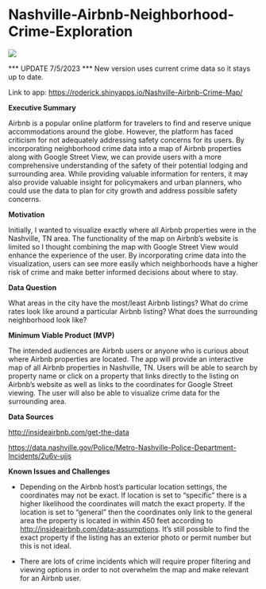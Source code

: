 # Nashville-Airbnb-Neighborhood-Crime-Exploration

![](crime.gif)

*** UPDATE 7/5/2023 ***
New version uses current crime data so it stays up to date.

Link to app: https://roderick.shinyapps.io/Nashville-Airbnb-Crime-Map/

<b>Executive Summary</b>

Airbnb is a popular online platform for travelers to find and reserve unique
accommodations around the globe. However, the platform has faced criticism for not
adequately addressing safety concerns for its users. By incorporating neighborhood
crime data into a map of Airbnb properties along with Google Street View, we can
provide users with a more comprehensive understanding of the safety of their potential
lodging and surrounding area. While providing valuable information for renters, it may
also provide valuable insight for policymakers and urban planners, who could use the
data to plan for city growth and address possible safety concerns.

<b>Motivation</b>

Initially, I wanted to visualize exactly where all Airbnb properties were in the Nashville,
TN area. The functionality of the map on Airbnb’s website is limited so I thought
combining the map with Google Street View would enhance the experience of the user.
By incorporating crime data into the visualization, users can see more easily which
neighborhoods have a higher risk of crime and make better informed decisions about
where to stay.

<b>Data Question</b>

What areas in the city have the most/least Airbnb listings? What do crime rates look like
around a particular Airbnb listing? What does the surrounding neighborhood look like?

<b>Minimum Viable Product (MVP)</b>

The intended audiences are Airbnb users or anyone who is curious about where Airbnb
properties are located. The app will provide an interactive map of all Airbnb properties
in Nashville, TN. Users will be able to search by property name or click on a property
that links directly to the listing on Airbnb’s website as well as links to the coordinates for
Google Street viewing. The user will also be able to visualize crime data for the
surrounding area.

<b>Data Sources</b>

http://insideairbnb.com/get-the-data

https://data.nashville.gov/Police/Metro-Nashville-Police-Department-Incidents/2u6v-ujjs 

<b>Known Issues and Challenges</b>

- Depending on the Airbnb host’s particular location settings, the coordinates may
not be exact. If location is set to “specific” there is a higher likelihood the
coordinates will match the exact property. If the location is set to “general” then
the coordinates only link to the general area the property is located in within 450 feet 
according to http://insideairbnb.com/data-assumptions. It’s still possible to find the exact 
property if the listing has an exterior photo or permit number but this is not ideal.

- There are lots of crime incidents which will require proper filtering and viewing
options in order to not overwhelm the map and make relevant for an Airbnb user.
